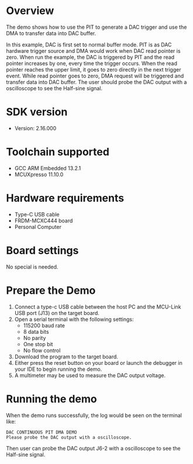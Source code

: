 Overview
========

The demo shows how to use the PIT to generate a DAC trigger and use the DMA to transfer data into DAC buffer.

In this example, DAC is first set to normal buffer mode. PIT is as DAC hardware trigger source and DMA would work 
when DAC read pointer is zero. When run the example, the DAC is triggered by PIT and the read pointer increases by one,
every time the trigger occurs. When the read pointer reaches the upper limit, it goes to zero directly in the next trigger event.
While read pointer goes to zero, DMA request will be triggered and transfer data into DAC buffer. The user should probe
the DAC output with a oscilloscope to see the Half-sine signal.

SDK version
===========
- Version: 2.16.000

Toolchain supported
===================
- GCC ARM Embedded  13.2.1
- MCUXpresso  11.10.0

Hardware requirements
=====================
- Type-C USB cable
- FRDM-MCXC444 board
- Personal Computer

Board settings
==============
No special is needed.

Prepare the Demo
================
1.  Connect a type-c USB cable between the host PC and the MCU-Link USB port (J13) on the target board.
2.  Open a serial terminal with the following settings:
    - 115200 baud rate
    - 8 data bits
    - No parity
    - One stop bit
    - No flow control
3.  Download the program to the target board.
4.  Either press the reset button on your board or launch the debugger in your IDE to begin running the demo.
5.  A multimeter may be used to measure the DAC output voltage.

Running the demo
================
When the demo runs successfully, the log would be seen on the terminal like:

~~~~~~~~~~~~~~~~~~~~~~~~~~~~~
DAC CONTINUOUS PIT DMA DEMO
Please probe the DAC output with a oscilloscope.

~~~~~~~~~~~~~~~~~~~~~~~~~~~~~
Then user can probe the DAC output J6-2 with a oscilloscope to see the Half-sine signal.

